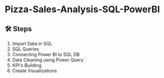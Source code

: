 # Pizza-Sales-Analysis-SQL-PowerBI

## 🛠️ Steps
  1. Import Data in SQL
  2. SQL Queries
  3. Connecting Power BI to SQL DB
  4. Data Cleaning using Power Query
  5. KPI's Building
  6. Create Visualizations
